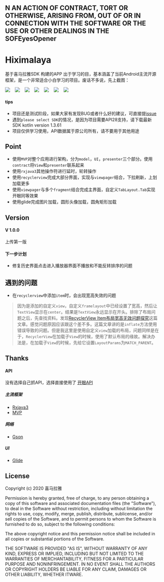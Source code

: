  N AN ACTION OF CONTRACT, TORT OR OTHERWISE, ARISING FROM, OUT OF OR IN CONNECTION WITH THE SOFTWARE OR THE USE OR OTHER DEALINGS IN THE SOFEyesOpener
 -----
# Hiximalaya
基于喜马拉雅SDK 构建的APP
 出于学习的目，基本涵盖了当前Android主流开源框架，是一个非常适合小白学习的项目。废话不多说，先上截图：     

  
 ![](https://github.com/cooek/Hiximalaya/blob/master/app/album/1.jpg)&nbsp;&nbsp;&nbsp;
 ![](https://github.com/cooek/Hiximalaya/blob/master/app/album/1222.jpg)&nbsp;&nbsp;&nbsp;
 ![](https://github.com/cooek/Hiximalaya/blob/master/app/album/13333.jpg)&nbsp;&nbsp;&nbsp;
 ![](https://github.com/cooek/Hiximalaya/blob/master/app/album/2.jpg)&nbsp;&nbsp;&nbsp;
 ![](https://github.com/cooek/Hiximalaya/blob/master/app/album/2-1.jpg)&nbsp;&nbsp;&nbsp;
 ![](https://github.com/cooek/Hiximalaya/blob/master/app/album/2-2.jpg)&nbsp;&nbsp;&nbsp;
 ![](https://github.com/cooek/Hiximalaya/blob/master/app/album/2-3.jpg)

 
 
 #### tips
 * 项目还是测试阶段，如果大家有发现BUG或者什么好的建议，可直接提[issue](https://github.com/cooek/Hiximalaya/issues)
 * 遇到`please select SDK`的情况，是因为项目需要API28支持，请下载最新SDK kotlin version 1.3.61
 * 项目仅供学习使用，API数据属于原公司所有，请不要用于其他用途
 
 Point
 -----
 * 使用`MVP`对整个应用进行架构，分为`model`，`UI`，`presenter`三个部分。使用`contract`将`View`和`presenter`联系起来
 * 使用`rxjava3`其他操作符进行延时，轮转操作  
 * 使用`recyclerview`完成大部分界面，实现与`viewpager`结合，下拉刷新，上划加载更多
 * 使用`viewpager`与多个`fragment`结合完成主界面，自定义`TabLayout.Tab`实现开眼同等效果
 * 使用glide完成图片加载，圆形头像加载，圆角矩形加载

 

Version
----
#### V 1.0.0
上传第一版

#### 下一步计划
 * 修复历史界面点击进入播放器界面不播放和不能反转排序的问题
 
遇到的问题
----
 * 在`recyclerview`中添加`item`时，会出现宽高失效的问题
>  因为是添加的自定义`view`，自定义`framelayout`中已经设置了宽高，然后让`TextView`显示在`center`。结果是`TextView`永远显示在开头。排除了布局问题之后，先查找资料。发现[RecyclerView Item布局宽高无效问题探究](https://www.jianshu.com/p/9a6db88b8ad3)这篇文章。感觉问题原因应该跟这个差不多。这篇文章讲的是`inflate`方法使用错误导致的问题。但是我这里是使用自定义`view`加载的布局，问题同样是在于，`RecyclerView`在加载子`View`的时候，使用了默认布局的缘故。解决办法是，在加载子`View`的时候，先给它设置`LayoutParams`为`MATCH_PARENT`。


Thanks
----
#### API
没有选择自己抓API，选择直接使用了 [开眼API](http://open.ximalaya.com/)


##### 主流框架
 * [Rxjava3](https://github.com/ReactiveX/RxJava)
 * [MVP](https://www.baidu.com/link?url=Ve8Weqmb1ix-v074Ntk4KNDJK8pImYcS5lSqZIpXYt2VKle9EkUF5dZhZYMnsT0e2XNNArIfu8qmToMoCboyYq&wd=&eqid=be255031000505f5000000065e60ac45)
##### 网络 
 * [Gson](https://github.com/google/gson)

##### UI
 * [Glide](https://github.com/bumptech/glide)
 
License
----
Copyright (c) 2020  喜马拉雅

Permission is hereby granted, free of charge, to any person obtaining a copy of this software and associated documentation files (the "Software"), to deal in the Software without restriction, including without limitation the rights to use, copy, modify, merge, publish, distribute, sublicense, and/or sell copies of the Software, and to permit persons to whom the Software is furnished to do so, subject to the following conditions:

The above copyright notice and this permission notice shall be included in all copies or substantial portions of the Software.

THE SOFTWARE IS PROVIDED "AS IS", WITHOUT WARRANTY OF ANY KIND, EXPRESS OR IMPLIED, INCLUDING BUT NOT LIMITED TO THE WARRANTIES OF MERCHANTABILITY, FITNESS FOR A PARTICULAR PURPOSE AND NONINFRINGEMENT. IN NO EVENT SHALL THE AUTHORS OR COPYRIGHT HOLDERS BE LIABLE FOR ANY CLAIM, DAMAGES OR OTHER LIABILITY, WHETHER ITWARE.
 
